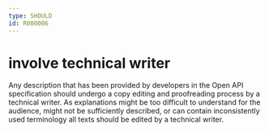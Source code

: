 ```yaml
---
type: SHOULD
id: R000006
---
```


# involve technical writer

Any description that has been provided by developers in the Open API specification should undergo a copy editing and proofreading process by a technical writer.
As explanations might be too difficult to understand for the audience, might not be sufficiently described, or can contain inconsistently used terminology all texts should be edited by a technical writer.

